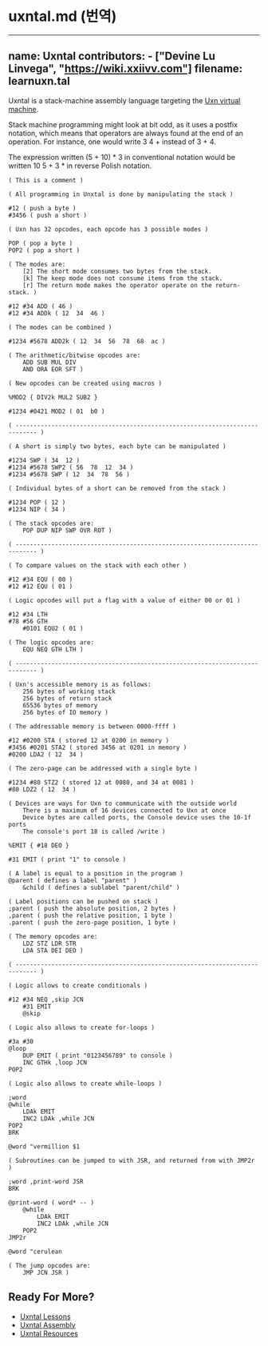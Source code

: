 # uxntal.md (번역)

---
name: Uxntal
contributors:
    - ["Devine Lu Linvega", "https://wiki.xxiivv.com"]
filename: learnuxn.tal
---

Uxntal is a stack-machine assembly language targeting the [Uxn virtual machine](https://wiki.xxiivv.com/site/uxn.html).

Stack machine programming might look at bit odd, as it uses a postfix notation,
which means that operators are always found at the end of an operation. For
instance, one would write 3 4 + instead of 3 + 4.

The expression written (5 + 10) * 3 in conventional notation would be
written 10 5 + 3 * in reverse Polish notation.

```forth
( This is a comment )

( All programming in Unxtal is done by manipulating the stack )

#12 ( push a byte )
#3456 ( push a short )

( Uxn has 32 opcodes, each opcode has 3 possible modes )

POP ( pop a byte )
POP2 ( pop a short )

( The modes are:
	[2] The short mode consumes two bytes from the stack.
	[k] The keep mode does not consume items from the stack.
	[r] The return mode makes the operator operate on the return-stack. )

#12 #34 ADD ( 46 )
#12 #34 ADDk ( 12  34  46 )

( The modes can be combined )

#1234 #5678 ADD2k ( 12  34  56  78  68  ac )

( The arithmetic/bitwise opcodes are:
	ADD SUB MUL DIV
	AND ORA EOR SFT )

( New opcodes can be created using macros )

%MOD2 { DIV2k MUL2 SUB2 }

#1234 #0421 MOD2 ( 01  b0 )

( ---------------------------------------------------------------------------- )

( A short is simply two bytes, each byte can be manipulated )

#1234 SWP ( 34  12 )
#1234 #5678 SWP2 ( 56  78  12  34 )
#1234 #5678 SWP ( 12  34  78  56 )

( Individual bytes of a short can be removed from the stack )

#1234 POP ( 12 )
#1234 NIP ( 34 )

( The stack opcodes are:
	POP DUP NIP SWP OVR ROT )

( ---------------------------------------------------------------------------- )

( To compare values on the stack with each other )

#12 #34 EQU ( 00 )
#12 #12 EQU ( 01 )

( Logic opcodes will put a flag with a value of either 00 or 01 )

#12 #34 LTH
#78 #56 GTH
	#0101 EQU2 ( 01 )

( The logic opcodes are:
	EQU NEQ GTH LTH )

( ---------------------------------------------------------------------------- )

( Uxn's accessible memory is as follows:
	256 bytes of working stack
	256 bytes of return stack
	65536 bytes of memory
	256 bytes of IO memory )

( The addressable memory is between 0000-ffff )

#12 #0200 STA ( stored 12 at 0200 in memory )
#3456 #0201 STA2 ( stored 3456 at 0201 in memory )
#0200 LDA2 ( 12  34 )

( The zero-page can be addressed with a single byte )

#1234 #80 STZ2 ( stored 12 at 0080, and 34 at 0081 )
#80 LDZ2 ( 12  34 )

( Devices are ways for Uxn to communicate with the outside world
	There is a maximum of 16 devices connected to Uxn at once
	Device bytes are called ports, the Console device uses the 10-1f ports
	The console's port 18 is called /write )

%EMIT { #18 DEO }

#31 EMIT ( print "1" to console )

( A label is equal to a position in the program )
@parent ( defines a label "parent" )
	&child ( defines a sublabel "parent/child" )

( Label positions can be pushed on stack )
;parent ( push the absolute position, 2 bytes )
,parent ( push the relative position, 1 byte )
.parent ( push the zero-page position, 1 byte )

( The memory opcodes are:
	LDZ STZ LDR STR
	LDA STA DEI DEO )

( ---------------------------------------------------------------------------- )

( Logic allows to create conditionals )

#12 #34 NEQ ,skip JCN
	#31 EMIT
	@skip

( Logic also allows to create for-loops )

#3a #30
@loop
	DUP EMIT ( print "0123456789" to console )
	INC GTHk ,loop JCN
POP2

( Logic also allows to create while-loops )

;word
@while
	LDAk EMIT
	INC2 LDAk ,while JCN
POP2
BRK

@word "vermillion $1

( Subroutines can be jumped to with JSR, and returned from with JMP2r )

;word ,print-word JSR
BRK

@print-word ( word* -- )
	@while
		LDAk EMIT
		INC2 LDAk ,while JCN
	POP2
JMP2r

@word "cerulean

( The jump opcodes are:
	JMP JCN JSR )
```

## Ready For More?

* [Uxntal Lessons](https://compudanzas.net/uxn_tutorial.html)
* [Uxntal Assembly](https://wiki.xxiivv.com/site/uxntal.html)
* [Uxntal Resources](https://github.com/hundredrabbits/awesome-uxn)
